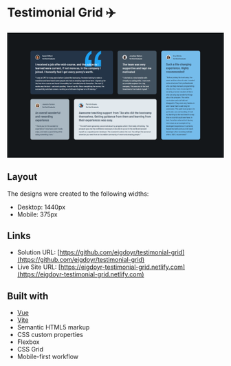 # Testimonial Grid ✈️

![Design preview for the QR code component coding challenge](./src/assets/preview.png)

## Layout

The designs were created to the following widths:

- Desktop: 1440px
- Mobile: 375px

## Links

- Solution URL: [https://github.com/eigdoyr/testimonial-grid](https://github.com/eigdoyr/testimonial-grid)
- Live Site URL: [https://eigdoyr-testimonial-grid.netlify.com](https://eigdoyr-testimonial-grid.netlify.com)

## Built with

- [Vue](https://vuejs.org/)
- [Vite](https://vitejs.dev/)
- Semantic HTML5 markup
- CSS custom properties
- Flexbox
- CSS Grid
- Mobile-first workflow
